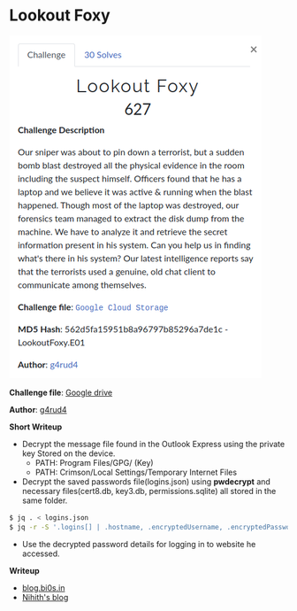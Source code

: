 # Lookout Foxy

![description](description.png)

**Challenge file**: [Google drive](https://drive.google.com/drive/folders/1EICM8RCZB4jHm63M6Y2Dua2Ir8zOaj5B?usp=sharing)

**Author**: [g4rud4](https://twitter.com/NihithNihi)

**Short Writeup**

+ Decrypt the message file found in the Outlook Express using the private key Stored on the device.
    + PATH: Program Files/GPG/ (Key)
    + PATH: Crimson/Local Settings/Temporary Internet Files
+ Decrypt the saved passwords file(logins.json) using **pwdecrypt** and necessary files(cert8.db, key3.db, permissions.sqlite) all stored in the same folder.

```bash
$ jq . < logins.json
$ jq -r -S '.logins[] | .hostname, .encryptedUsername, .encryptedPassword' logins.json | pwdecrypt -d .
```

+ Use the decrypted password details for logging in to website he accessed.

**Writeup**
+ [blog.bi0s.in](https://blog.bi0s.in/2020/08/03/Forensics/InCTFi20-LookoutFoxy/)
+ [Nihith's blog](https://bolisettynihith.github.io/2020/08/03/InCTFi20-LookoutFoxy/)